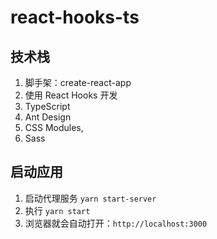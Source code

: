 # react-hooks-ts


## 技术栈

1. 脚手架：create-react-app
2. 使用 React Hooks 开发  
3. TypeScript
4. Ant Design
5. CSS Modules,
6. Sass

## 启动应用

1. 启动代理服务 `yarn start-server`
2. 执行 `yarn start`
2. 浏览器就会自动打开：`http://localhost:3000`
